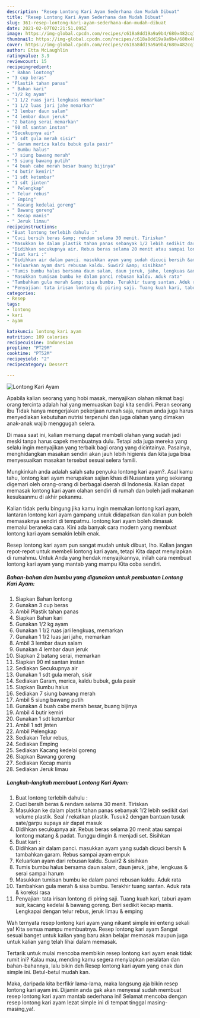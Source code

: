```yaml
---
description: "Resep Lontong Kari Ayam Sederhana dan Mudah Dibuat"
title: "Resep Lontong Kari Ayam Sederhana dan Mudah Dibuat"
slug: 361-resep-lontong-kari-ayam-sederhana-dan-mudah-dibuat
date: 2021-02-07T02:21:51.095Z
image: https://img-global.cpcdn.com/recipes/c618a8dd19a9a9b4/680x482cq70/lontong-kari-ayam-foto-resep-utama.jpg
thumbnail: https://img-global.cpcdn.com/recipes/c618a8dd19a9a9b4/680x482cq70/lontong-kari-ayam-foto-resep-utama.jpg
cover: https://img-global.cpcdn.com/recipes/c618a8dd19a9a9b4/680x482cq70/lontong-kari-ayam-foto-resep-utama.jpg
author: Etta McLaughlin
ratingvalue: 3.9
reviewcount: 15
recipeingredient:
- " Bahan lontong"
- "3 cup beras"
- "Plastik tahan panas"
- " Bahan kari"
- "1/2 kg ayam"
- "1 1/2 ruas jari lengkuas memarkan"
- "1 1/2 luas jari jahe memarkan"
- "3 lembar daun salam"
- "4 lembar daun jeruk"
- "2 batang serai memarkan"
- "90 ml santan instan"
- "Secukupnya air"
- "1 sdt gula merah sisir"
- " Garam merica kaldu bubuk gula pasir"
- " Bumbu halus"
- "7 siung bawang merah"
- "5 siung bawang putih"
- "4 buah cabe merah besar buang bijinya"
- "4 butir kemiri"
- "1 sdt ketumbar"
- "1 sdt jinten"
- " Pelengkap"
- " Telur rebus"
- " Emping"
- " Kacang kedelai goreng"
- " Bawang goreng"
- " Kecap manis"
- " Jeruk limau"
recipeinstructions:
- "Buat lontong terlebih dahulu :"
- "Cuci bersih beras &amp; rendam selama 30 menit. Tiriskan"
- "Masukkan ke dalam plastik tahan panas sebanyak 1/2 lebih sedikit dari volume plastik. Seal / rekatkan plastik. Tusuk2 dengan bantuan tusuk sate/garpu supaya air dapat masuk"
- "Didihkan secukupnya air. Rebus beras selama 20 menit atau sampai lontong matang &amp; padat. Tunggu dingin &amp; menjadi set. Sisihkan"
- "Buat kari :"
- "Didihkan air dalam panci. masukkan ayam yang sudah dicuci bersih &amp; tambahkan garam. Rebus sampai ayam empuk"
- "Keluarkan ayam dari rebusan kaldu. Suwir2 &amp; sisihkan"
- "Tumis bumbu halus bersama daun salam, daun jeruk, jahe, lengkuas &amp; serai sampai harum"
- "Masukkan tumisan bumbu ke dalam panci rebusan kaldu. Aduk rata"
- "Tambahkan gula merah &amp; sisa bumbu. Terakhir tuang santan. Aduk rata &amp; koreksi rasa"
- "Penyajian: tata irisan lontong di piring saji. Tuang kuah kari, taburi ayam suir, kacang kedelai &amp; bawang goreng. Beri sedikit kecap manis. Lengkapai dengan telur rebus, jeruk limau &amp; emping"
categories:
- Resep
tags:
- lontong
- kari
- ayam

katakunci: lontong kari ayam 
nutrition: 109 calories
recipecuisine: Indonesian
preptime: "PT29M"
cooktime: "PT52M"
recipeyield: "2"
recipecategory: Dessert

---
```



![Lontong Kari Ayam](https://img-global.cpcdn.com/recipes/c618a8dd19a9a9b4/680x482cq70/lontong-kari-ayam-foto-resep-utama.jpg)

Apabila kalian seorang yang hobi masak, menyajikan olahan nikmat bagi orang tercinta adalah hal yang memuaskan bagi kita sendiri. Peran seorang ibu Tidak hanya mengerjakan pekerjaan rumah saja, namun anda juga harus menyediakan kebutuhan nutrisi terpenuhi dan juga olahan yang dimakan anak-anak wajib menggugah selera.

Di masa  saat ini, kalian memang dapat membeli olahan yang sudah jadi meski tanpa harus capek membuatnya dulu. Tetapi ada juga mereka yang selalu ingin menyajikan yang terbaik bagi orang yang dicintainya. Pasalnya, menghidangkan masakan sendiri akan jauh lebih higienis dan kita juga bisa menyesuaikan masakan tersebut sesuai selera famili. 



Mungkinkah anda adalah salah satu penyuka lontong kari ayam?. Asal kamu tahu, lontong kari ayam merupakan sajian khas di Nusantara yang sekarang digemari oleh orang-orang di berbagai daerah di Indonesia. Kalian dapat memasak lontong kari ayam olahan sendiri di rumah dan boleh jadi makanan kesukaanmu di akhir pekanmu.

Kalian tidak perlu bingung jika kamu ingin memakan lontong kari ayam, lantaran lontong kari ayam gampang untuk didapatkan dan kalian pun boleh memasaknya sendiri di tempatmu. lontong kari ayam boleh dimasak memalui beraneka cara. Kini ada banyak cara modern yang membuat lontong kari ayam semakin lebih enak.

Resep lontong kari ayam pun sangat mudah untuk dibuat, lho. Kalian jangan repot-repot untuk membeli lontong kari ayam, tetapi Kita dapat menyiapkan di rumahmu. Untuk Anda yang hendak menyajikannya, inilah cara membuat lontong kari ayam yang mantab yang mampu Kita coba sendiri.

<!--inarticleads1-->

##### Bahan-bahan dan bumbu yang digunakan untuk pembuatan Lontong Kari Ayam:

1. Siapkan  Bahan lontong
1. Gunakan 3 cup beras
1. Ambil Plastik tahan panas
1. Siapkan  Bahan kari
1. Gunakan 1/2 kg ayam
1. Gunakan 1 1/2 ruas jari lengkuas, memarkan
1. Gunakan 1 1/2 luas jari jahe, memarkan
1. Ambil 3 lembar daun salam
1. Gunakan 4 lembar daun jeruk
1. Siapkan 2 batang serai, memarkan
1. Siapkan 90 ml santan instan
1. Sediakan Secukupnya air
1. Gunakan 1 sdt gula merah, sisir
1. Sediakan  Garam, merica, kaldu bubuk, gula pasir
1. Siapkan  Bumbu halus
1. Sediakan 7 siung bawang merah
1. Ambil 5 siung bawang putih
1. Gunakan 4 buah cabe merah besar, buang bijinya
1. Ambil 4 butir kemiri
1. Gunakan 1 sdt ketumbar
1. Ambil 1 sdt jinten
1. Ambil  Pelengkap
1. Sediakan  Telur rebus,
1. Sediakan  Emping
1. Sediakan  Kacang kedelai goreng
1. Siapkan  Bawang goreng
1. Sediakan  Kecap manis
1. Sediakan  Jeruk limau




<!--inarticleads2-->

##### Langkah-langkah membuat Lontong Kari Ayam:

1. Buat lontong terlebih dahulu :
1. Cuci bersih beras &amp; rendam selama 30 menit. Tiriskan
1. Masukkan ke dalam plastik tahan panas sebanyak 1/2 lebih sedikit dari volume plastik. Seal / rekatkan plastik. Tusuk2 dengan bantuan tusuk sate/garpu supaya air dapat masuk
1. Didihkan secukupnya air. Rebus beras selama 20 menit atau sampai lontong matang &amp; padat. Tunggu dingin &amp; menjadi set. Sisihkan
1. Buat kari :
1. Didihkan air dalam panci. masukkan ayam yang sudah dicuci bersih &amp; tambahkan garam. Rebus sampai ayam empuk
1. Keluarkan ayam dari rebusan kaldu. Suwir2 &amp; sisihkan
1. Tumis bumbu halus bersama daun salam, daun jeruk, jahe, lengkuas &amp; serai sampai harum
1. Masukkan tumisan bumbu ke dalam panci rebusan kaldu. Aduk rata
1. Tambahkan gula merah &amp; sisa bumbu. Terakhir tuang santan. Aduk rata &amp; koreksi rasa
1. Penyajian: tata irisan lontong di piring saji. Tuang kuah kari, taburi ayam suir, kacang kedelai &amp; bawang goreng. Beri sedikit kecap manis. Lengkapai dengan telur rebus, jeruk limau &amp; emping




Wah ternyata resep lontong kari ayam yang nikamt simple ini enteng sekali ya! Kita semua mampu membuatnya. Resep lontong kari ayam Sangat sesuai banget untuk kalian yang baru akan belajar memasak maupun juga untuk kalian yang telah lihai dalam memasak.

Tertarik untuk mulai mencoba membikin resep lontong kari ayam enak tidak rumit ini? Kalau mau, mending kamu segera menyiapkan peralatan dan bahan-bahannya, lalu bikin deh Resep lontong kari ayam yang enak dan simple ini. Betul-betul mudah kan. 

Maka, daripada kita berfikir lama-lama, maka langsung aja bikin resep lontong kari ayam ini. Dijamin anda gak akan menyesal sudah membuat resep lontong kari ayam mantab sederhana ini! Selamat mencoba dengan resep lontong kari ayam lezat simple ini di tempat tinggal masing-masing,ya!.

